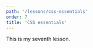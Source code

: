 ```yaml
---
path: '/lessons/css-essentials'
order: 7
title: 'CSS essentials'
---
```


This is my seventh lesson.
